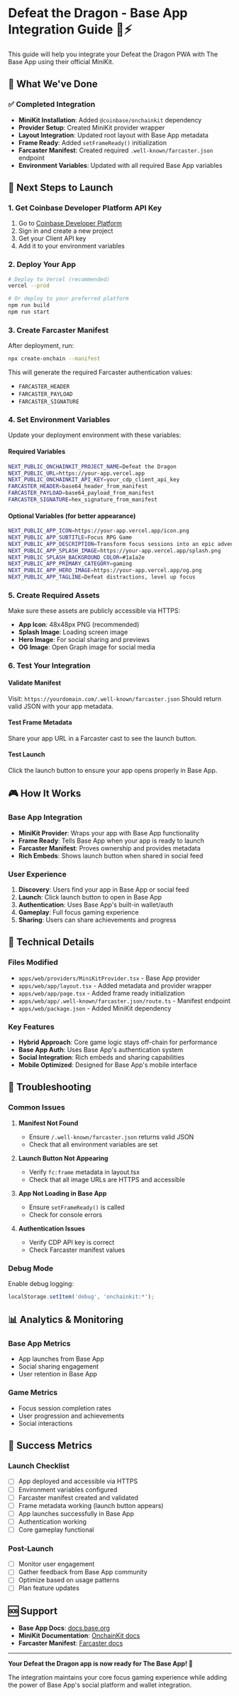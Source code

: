 # Defeat the Dragon - Base App Integration Guide 🐉⚡

This guide will help you integrate your Defeat the Dragon PWA with The Base App using their official MiniKit.

## 🎯 What We've Done

### ✅ Completed Integration
- **MiniKit Installation**: Added `@coinbase/onchainkit` dependency
- **Provider Setup**: Created MiniKit provider wrapper
- **Layout Integration**: Updated root layout with Base App metadata
- **Frame Ready**: Added `setFrameReady()` initialization
- **Farcaster Manifest**: Created required `.well-known/farcaster.json` endpoint
- **Environment Variables**: Updated with all required Base App variables

## 🚀 Next Steps to Launch

### 1. **Get Coinbase Developer Platform API Key**
1. Go to [Coinbase Developer Platform](https://developer.coinbase.com/)
2. Sign in and create a new project
3. Get your Client API key
4. Add it to your environment variables

### 2. **Deploy Your App**
```bash
# Deploy to Vercel (recommended)
vercel --prod

# Or deploy to your preferred platform
npm run build
npm run start
```

### 3. **Create Farcaster Manifest**
After deployment, run:
```bash
npx create-onchain --manifest
```

This will generate the required Farcaster authentication values:
- `FARCASTER_HEADER`
- `FARCASTER_PAYLOAD` 
- `FARCASTER_SIGNATURE`

### 4. **Set Environment Variables**
Update your deployment environment with these variables:

#### Required Variables
```bash
NEXT_PUBLIC_ONCHAINKIT_PROJECT_NAME=Defeat the Dragon
NEXT_PUBLIC_URL=https://your-app.vercel.app
NEXT_PUBLIC_ONCHAINKIT_API_KEY=your_cdp_client_api_key
FARCASTER_HEADER=base64_header_from_manifest
FARCASTER_PAYLOAD=base64_payload_from_manifest
FARCASTER_SIGNATURE=hex_signature_from_manifest
```

#### Optional Variables (for better appearance)
```bash
NEXT_PUBLIC_APP_ICON=https://your-app.vercel.app/icon.png
NEXT_PUBLIC_APP_SUBTITLE=Focus RPG Game
NEXT_PUBLIC_APP_DESCRIPTION=Transform focus sessions into an epic adventure
NEXT_PUBLIC_APP_SPLASH_IMAGE=https://your-app.vercel.app/splash.png
NEXT_PUBLIC_SPLASH_BACKGROUND_COLOR=#1a1a2e
NEXT_PUBLIC_APP_PRIMARY_CATEGORY=gaming
NEXT_PUBLIC_APP_HERO_IMAGE=https://your-app.vercel.app/og.png
NEXT_PUBLIC_APP_TAGLINE=Defeat distractions, level up focus
```

### 5. **Create Required Assets**
Make sure these assets are publicly accessible via HTTPS:

- **App Icon**: 48x48px PNG (recommended)
- **Splash Image**: Loading screen image
- **Hero Image**: For social sharing and previews
- **OG Image**: Open Graph image for social media

### 6. **Test Your Integration**

#### Validate Manifest
Visit: `https://yourdomain.com/.well-known/farcaster.json`
Should return valid JSON with your app metadata.

#### Test Frame Metadata
Share your app URL in a Farcaster cast to see the launch button.

#### Test Launch
Click the launch button to ensure your app opens properly in Base App.

## 🎮 How It Works

### Base App Integration
- **MiniKit Provider**: Wraps your app with Base App functionality
- **Frame Ready**: Tells Base App when your app is ready to launch
- **Farcaster Manifest**: Proves ownership and provides metadata
- **Rich Embeds**: Shows launch button when shared in social feed

### User Experience
1. **Discovery**: Users find your app in Base App or social feed
2. **Launch**: Click launch button to open in Base App
3. **Authentication**: Uses Base App's built-in wallet/auth
4. **Gameplay**: Full focus gaming experience
5. **Sharing**: Users can share achievements and progress

## 🔧 Technical Details

### Files Modified
- `apps/web/providers/MiniKitProvider.tsx` - Base App provider
- `apps/web/app/layout.tsx` - Added metadata and provider wrapper
- `apps/web/app/page.tsx` - Added frame ready initialization
- `apps/web/app/.well-known/farcaster.json/route.ts` - Manifest endpoint
- `apps/web/package.json` - Added MiniKit dependency

### Key Features
- **Hybrid Approach**: Core game logic stays off-chain for performance
- **Base App Auth**: Uses Base App's authentication system
- **Social Integration**: Rich embeds and sharing capabilities
- **Mobile Optimized**: Designed for Base App's mobile interface

## 🐛 Troubleshooting

### Common Issues

1. **Manifest Not Found**
   - Ensure `/.well-known/farcaster.json` returns valid JSON
   - Check that all environment variables are set

2. **Launch Button Not Appearing**
   - Verify `fc:frame` metadata in layout.tsx
   - Check that all image URLs are HTTPS and accessible

3. **App Not Loading in Base App**
   - Ensure `setFrameReady()` is called
   - Check for console errors

4. **Authentication Issues**
   - Verify CDP API key is correct
   - Check Farcaster manifest values

### Debug Mode
Enable debug logging:
```javascript
localStorage.setItem('debug', 'onchainkit:*');
```

## 📊 Analytics & Monitoring

### Base App Metrics
- App launches from Base App
- Social sharing engagement
- User retention in Base App

### Game Metrics
- Focus session completion rates
- User progression and achievements
- Social interactions

## 🎯 Success Metrics

### Launch Checklist
- [ ] App deployed and accessible via HTTPS
- [ ] Environment variables configured
- [ ] Farcaster manifest created and validated
- [ ] Frame metadata working (launch button appears)
- [ ] App launches successfully in Base App
- [ ] Authentication working
- [ ] Core gameplay functional

### Post-Launch
- [ ] Monitor user engagement
- [ ] Gather feedback from Base App community
- [ ] Optimize based on usage patterns
- [ ] Plan feature updates

## 🆘 Support

- **Base App Docs**: [docs.base.org](https://docs.base.org)
- **MiniKit Documentation**: [OnchainKit docs](https://onchainkit.com)
- **Farcaster Manifest**: [Farcaster docs](https://docs.farcaster.xyz)

---

**Your Defeat the Dragon app is now ready for The Base App! 🚀**

The integration maintains your core focus gaming experience while adding the power of Base App's social platform and wallet integration.
